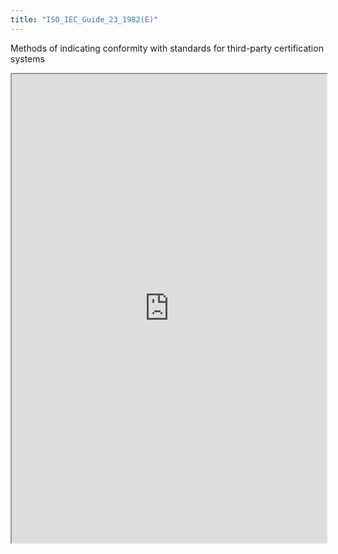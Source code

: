 ```yaml
---
title: "ISO_IEC_Guide_23_1982(E)"
---
```


Methods of indicating conformity with standards for third-party certification systems

<iframe height="750" width="100%" src="https://ewelton.github.io/ktest/wiki.html#ISO_IEC_Guide_23_1982(E)"></iframe>
